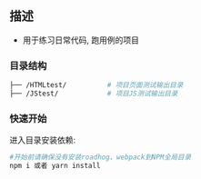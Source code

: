 ## 描述
-   用于练习日常代码, 跑用例的项目

### 目录结构
```bash
├── /HTMLtest/          # 项目页面测试输出目录
├── /JStest/            # 项目JS测试输出目录
```

### 快速开始
进入目录安装依赖:

```bash
#开始前请确保没有安装roadhog、webpack到NPM全局目录
npm i 或者 yarn install
```